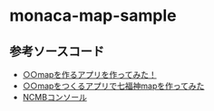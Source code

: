 # monaca-map-sample

参考ソースコード
-----------

- [○○mapを作るアプリを作ってみた！](http://qiita.com/fumishitan/items/2eff8fbd62e6ba31854e)
- [○○mapをつくるアプリで七福神mapを作ってみた](http://qiita.com/fumishitan/items/497db47af5be4923bdde)
- [NCMBコンソール](https://console.mb.cloud.nifty.com)
